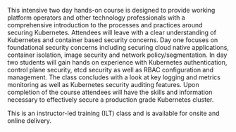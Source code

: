 This intensive two day hands-on course is designed to provide working platform operators and other technology professionals with a comprehensive introduction to the processes and practices around securing Kubernetes. Attendees will leave with a clear understanding of Kubernetes and container based security concerns. Day one focuses on foundational security concerns including securing cloud native applications, container isolation, image security and network policy/segmentation. In day two students will gain hands on experience with Kubernetes authentication, control plane security, etcd security as well as RBAC configuration and management. The class concludes with a look at key logging and metrics monitoring as well as Kubernetes security auditing features. Upon completion of the course attendees will have the skills and information necessary to effectively secure a production grade Kubernetes cluster.

This is an instructor-led training (ILT) class and is available for onsite and online delivery.
